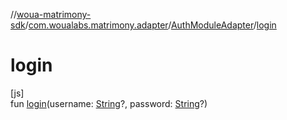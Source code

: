 //[woua-matrimony-sdk](../../../index.md)/[com.woualabs.matrimony.adapter](../index.md)/[AuthModuleAdapter](index.md)/[login](login.md)

# login

[js]\
fun [login](login.md)(username: [String](https://kotlinlang.org/api/latest/jvm/stdlib/kotlin/-string/index.html)?, password: [String](https://kotlinlang.org/api/latest/jvm/stdlib/kotlin/-string/index.html)?)
